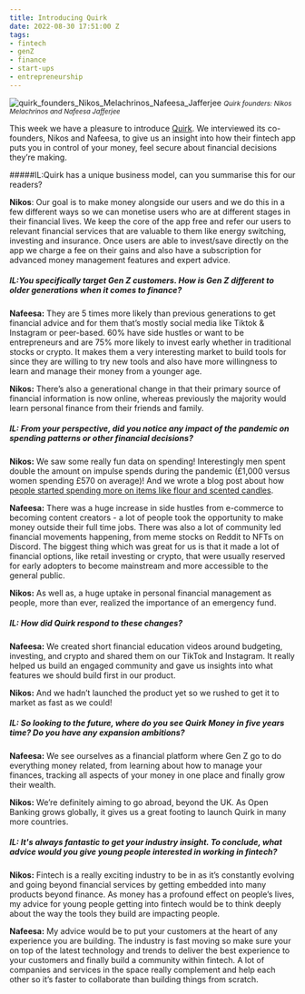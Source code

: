 ```yaml
---
title: Introducing Quirk
date: 2022-08-30 17:51:00 Z
tags:
- fintech
- genZ
- finance
- start-ups
- entrepreneurship
---
```


![quirk_founders_Nikos_Melachrinos_Nafeesa_Jafferjee](/uploads/IMG-20220830-WA0001.jpg)
<small><em>Quirk founders: Nikos Melachrinos and Nafeesa Jafferjee</em></small>

This week we have a pleasure to introduce [Quirk](https://quirk.money). We interviewed its co-founders, Nikos and Nafeesa, to give us an insight into how their fintech app puts you in control of your money, feel secure about financial decisions they’re making.

#####IL:Quirk has a unique business model, can you summarise this for our readers?
 
**Nikos**: Our goal is to make money alongside our users and we do this in a few different ways so we can monetise users who are at different stages in their financial lives. We keep the core of the app free and refer our users to relevant financial services that are valuable to them like energy switching, investing and insurance. Once users are able to invest/save directly on the app we charge a fee on their gains and also have a subscription for advanced money management features and expert advice. 
 
 
##### IL:You specifically target Gen Z customers. How is Gen Z different to older generations when it comes to finance?
 
**Nafeesa:** They are 5 times more likely than previous generations to get financial advice and for them that’s mostly social media like Tiktok & Instagram or peer-based. 60% have side hustles or want to be entrepreneurs and are 75% more likely to invest early whether in traditional stocks or crypto. It makes them a very interesting market to build tools for since they are willing to try new tools and also have more willingness to learn and manage their money from a younger age. 
 
**Nikos:** There’s also a generational change in that their primary source of financial information is now online, whereas previously the majority would learn personal finance from their friends and family. 
 
 
##### IL: From your perspective, did you notice any impact of the pandemic on spending patterns or other financial decisions? 
 
**Nikos:** We saw some really fun data on spending! Interestingly men spent double the amount on impulse spends during the pandemic (£1,000 versus women spending £570 on average)! And we wrote a blog post about how [people started spending more on items like flour and  scented candles](https://www.quirk.money/post/weirdest-purchases-people-have-been-making-due-to-covid). 
 
**Nafeesa:** There was a huge increase in side hustles from e-commerce to becoming content creators  - a lot of people took the opportunity to make money outside their full time jobs. There was also a lot of community led financial movements happening, from meme stocks on Reddit to NFTs on Discord. The biggest thing which was great for us is that it made a lot of financial options, like retail investing or crypto, that were usually reserved for early adopters to become mainstream and more accessible to the general public.
 
**Nikos:** As well as, a huge uptake in personal financial management as people, more than ever, realized the importance of an emergency fund. 
 
 
##### IL: How did Quirk respond to these changes?
 
**Nafeesa:** We created short financial education videos around budgeting, investing, and crypto and shared them on our TikTok and Instagram. It really helped us build an engaged community and gave us insights into what features we should build first in our product. 
 
**Nikos:** And we hadn’t launched the product yet so we rushed to get it to market as fast as we could!
 
 
##### IL: So looking to the future, where do you see Quirk Money in five years time? Do you have any expansion ambitions?
 
**Nafeesa:** We see ourselves as a financial platform where Gen Z go to do everything money related, from learning about how to manage your finances, tracking all aspects of your money in one place and finally grow their wealth. 
 
**Nikos:** We’re definitely aiming to go abroad, beyond the UK. As Open Banking grows globally, it gives us a great footing to launch Quirk in many more countries. 
 
 
##### IL: It's always fantastic to get your industry insight. To conclude, what advice would you give young people interested in working in fintech?
 
**Nikos:** Fintech is a really exciting industry to be in as it’s constantly evolving and going beyond financial services by getting embedded into many products beyond finance. As money has a profound effect on people’s lives, my advice for young people getting into fintech would be to think deeply about the way the tools they build are impacting people. 

**Nafeesa:** My advice would be to put your customers at the heart of any experience you are building. The industry is fast moving so make sure your on top of the latest technology and trends to deliver the best experience to your customers and finally build a community within fintech. A lot of companies and services in the space really complement and help each other so it’s faster to collaborate than building things from scratch.
